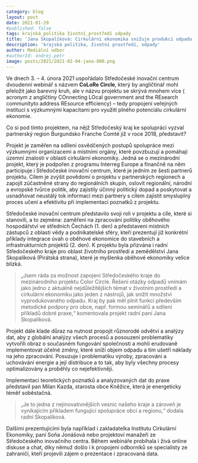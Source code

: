 ```yaml
---
category: blog
layout: post
date: 2021-01-29
#published: false
tags: krajská_politika životní_prostředí odpady
title: 'Jana Skopalíková: Cirkulární ekonomika snižuje produkci odpadu!'
description: 'krajská politika, životní prostředí, odpady'
author: Mediální odbor
#authorId: ondrej.petr
image: posts/2021/2021-02-04-jana-800.png
---
```


Ve dnech 3. – 4. února 2021 uspořádalo Středočeské inovační centrum dvoudenní webinář s názvem **CoLoRe Circle**, který by angličtinář mohl přeložit jako barevný kruh, ale v názvu projektu se skrývá mnohem více ( acronym z angličtiny COnnecting LOcal government and the REsearch communityto address REsource efficiency) – tedy propojení veřejných institucí s výzkumnými kapacitami pro využití plného potenciálu cirkulární ekonomie.

Co si pod tímto projektem, na nějž Středočeský kraj ke spolupráci vyzval partnerský region Burgundsko Franche Comté již v roce 2018, představit?

Projekt je zaměřen na sdílení osvědčených postupů spolupráce mezi výzkumnými organizacemi a místními orgány, které povzbuzují a pomáhají územní znalosti v oblasti cirkulární ekonomiky. Jedná se o mezinárodní projekt, který je podpořen z programu Interreg Europe a finančně na něm participuje i Středočeské inovační centrum, které je jedním ze šesti partnerů projektu.  Cílem je zvýšit povědomí o projektu v partnerských regionech a zapojit zúčastněné strany do regionálních skupin, oslovit regionální, národní a evropské tvůrce politik, aby zajistily účinný politický dopad a poskytovat a usnadňovat neustálý tok informací mezi partnery s cílem zajistit smysluplný proces učení a efektivitu při implementaci poznatků z projektu.

Středočeské inovační centrum představilo svoji roli v projektu a cíle, které si stanovili, a to zejména: zaměření na zpracování politiky oběhového hospodářství ve středních Čechách (1. den) a představení místních zástupců z oblasti vědy a podnikatelské sféry, kteří prezentují již konkrétní příklady integrace úvah o oběhové ekonomice do stavebních a infrastrukturních projektů (2. den).  K projektu byla přizvána i radní Středočeského kraje pro oblast životního prostředí a zemědělství Jana Skopalíková (Pirátská strana), které je myšlenka oběhové ekonomiky velice blízká.

> „Jsem ráda za možnost zapojení Středočeského kraje do mezinárodního projektu Color Circle. Řešení otázky odpadů vnímám jako jedno z aktuálně nejdůležitějších témat v životním prostředí a cirkulární ekonomiku jako jeden z nástrojů, jak snížit množství vyprodukovaného odpadu. Kraj by pak měl plnit funkci především metodické podpory pro obce, např. formou seminářů a sdílení příkladů dobré praxe,“ komentovala projekt radní paní Jana Skopalíková.

Projekt dále klade důraz na nutnost propojit různorodé odvětví a analýzy dat, aby z globální analýzy všech procesů a posouzení problematiky vytvořili obraz o současném fungování společnosti a mohli erudovaně implementovat účelné změny, které sníží objem odpadu a tím ušetří náklady na jeho zpracování. Posuzuje i problematiku výroby, zpracování a uchovávání energie a její distribuce a to tak, aby byly všechny procesy optimalizovány a proběhly co nejefektivněji.

Implementaci teoretických poznatků a analyzovaných dat do praxe představil pan Milan Kazda, starosta obce Kněžice, která je energeticky téměř soběstačná. 
> „Je to jedna z nejinovativnějších vesnic našeho kraje a zároveň je vynikajícím příkladem fungující spolupráce obcí a regionu,“ dodala radní Skopalíková.

Dalšími prezentujícími byla například i zakladatelka Institutu Cirkulární Ekonomiky, paní Soňa Jonášová nebo projektoví manažeři ze Středočeského inovačního centra. Během webináře probíhala i živá online diskuse a chat, díky němuž došlo i k propojení odborníků se specialisty ze zahraničí, kteří projevili zájem o prezentace i zpracovaná data.
